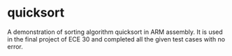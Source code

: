 # quicksort

A demonstration of sorting algorithm quicksort in ARM assembly. 
It is used in the final project of ECE 30 and completed all the given test cases with no error. 

